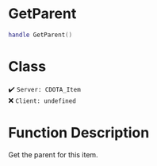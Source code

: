 # GetParent
```lua
handle GetParent()
```
# Class
✔️ `Server: CDOTA_Item`  
❌ `Client: undefined`  

# Function Description
Get the parent for this item.

